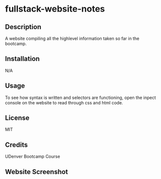 # fullstack-website-notes

## Description

A website compiling all the highlevel information taken so far in the bootcamp.

## Installation

N/A

## Usage

To see how syntax is written and selectors are functioning, open the inpect console on the website to read through css and html code.

## License

MIT

## Credits

UDenver Bootcamp Course

## Website Screenshot
